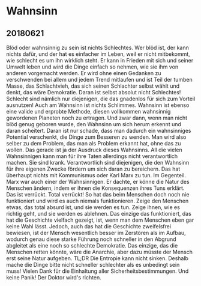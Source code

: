 # Wahnsinn

## 20180621

Blöd oder wahnsinnig zu sein ist nichts Schlechtes. Wer blöd ist, der kann nichts dafür, und der hat es einfacher im Leben, weil er nicht mitbekommt, wie schlecht es um ihn wirklich steht. Er kann in Frieden mit sich und seiner Umwelt leben und wird die Dinge einfach so nehmen, wie sie ihm von anderen vorgemacht werden. Er wird ohne einen Gedanken zu verschwenden bei allem und jedem Trend mitlaufen und ist Teil der tumben Masse, das Schlachtvieh, das sich seinen Schlachter selbst wählt und denkt, das wäre Demokratie. Daran ist selbst absolut nicht Schlechtes! Schlecht sind nämlich nur diejenigen, die das gnadenlos für sich zum Vorteil ausnutzen! Auch am Wahnsinn ist nichts Schlimmes. Wahnsinn ist ebenso eine valide und erprobte Methode, diesen vollkommen wahnsinnig gewordenen Planeten noch zu ertragen. Und zwar dann, wenn man nicht blöd genug geboren wurde, den Wahnsinn um sich herum erkennt und daran scheitert. Daran ist nur schade, dass man dadurch ein wahnsinniges Potential verschenkt, die Dinge zum Besseren zu wenden. Man wird also selber zu dem Problem, das man als Problem erkannt hat, ohne das zu wollen. Das gerade ist ja der Ausdruck dieses Wahnsinns. All die vielen Wahnsinnigen kann man für ihre Taten allerdings nicht verantwortlich machen. Sie sind krank. Verantwortlich sind diejenigen, die den Wahnsinn für ihre eigenen Zwecke fördern um sich daran zu bereichern. Das hat überhaupt nichts mit Kommunismus oder Karl Marx zu tun. Im Gegenteil. Marx war auch einer der Wahnsinnigen. Er dachte, er könne die Natur des Menschen ändern, indem er ihnen die Konsequenzen ihres Tuns erklärt. Das ist verrückt. Total verrückt! So hat das beim Menschen doch noch nie funktioniert und wird es auch niemals funktionieren. Zeige den Menschen etwas, das total absurd ist, und sie werden es tun. Zeige ihnen, wie es richtig geht, und sie werden es ablehnen. Das einzige das funktioniert, das hat die Geschichte vielfach gezeigt, ist, wenn man dem Menschen eben gar keine Wahl lässt. Jedoch, auch das hat die Geschichte zweifelsfrei bewiesen, ist der Mensch wesentlich besser im Zerstören als im Aufbau, wodurch genau diese starke Führung noch schneller in den Abgrund abgleitet als eine noch so schlechte Demokratie. Das einzige, das die Menschen retten könnte, wäre die Anarchie, aber dazu müsste der Mensch erst seine Natur aufgeben. TL;DR Die Entropie kann nicht sinken. Deshalb mache die Dinge bitte nicht schneller schlechter als es unbedingt sein muss! Vielen Dank für die Einhaltung aller Sicherheitsbestimmungen. Und keine Panik! Der Doktor wird's richten.
